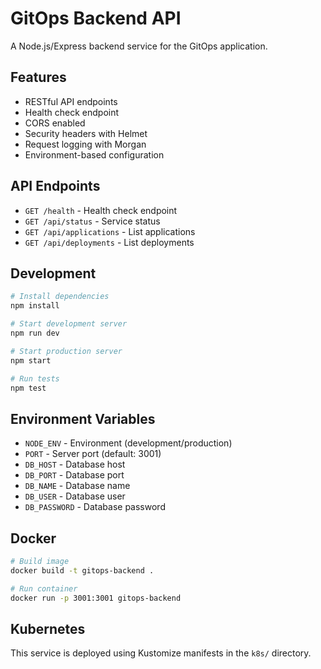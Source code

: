 # GitOps Backend API

A Node.js/Express backend service for the GitOps application.

## Features

- RESTful API endpoints
- Health check endpoint
- CORS enabled
- Security headers with Helmet
- Request logging with Morgan
- Environment-based configuration

## API Endpoints

- `GET /health` - Health check endpoint
- `GET /api/status` - Service status
- `GET /api/applications` - List applications
- `GET /api/deployments` - List deployments

## Development

```bash
# Install dependencies
npm install

# Start development server
npm run dev

# Start production server
npm start

# Run tests
npm test
```

## Environment Variables

- `NODE_ENV` - Environment (development/production)
- `PORT` - Server port (default: 3001)
- `DB_HOST` - Database host
- `DB_PORT` - Database port
- `DB_NAME` - Database name
- `DB_USER` - Database user
- `DB_PASSWORD` - Database password

## Docker

```bash
# Build image
docker build -t gitops-backend .

# Run container
docker run -p 3001:3001 gitops-backend
```

## Kubernetes

This service is deployed using Kustomize manifests in the `k8s/` directory.
